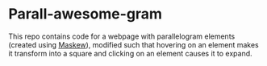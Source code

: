 # Parall-awesome-gram

This repo contains code for a webpage with parallelogram elements (created using [Maskew](http://oxism.com/maskew/)), modified such that hovering on an element makes it transform into a square and clicking on an element causes it to expand.
